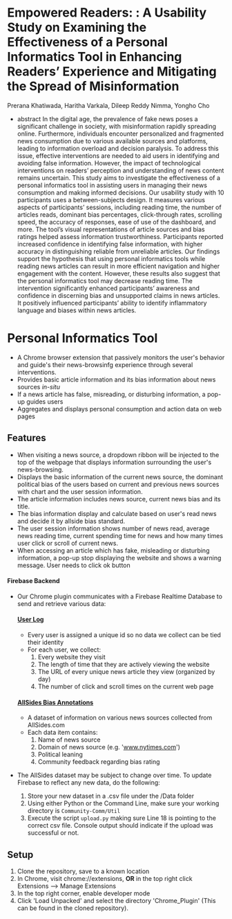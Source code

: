 # Empowered Readers: : A Usability Study on Examining the Effectiveness of a Personal Informatics Tool in Enhancing Readers’ Experience and Mitigating the Spread of Misinformation
Prerana Khatiwada, Haritha Varkala, Dileep Reddy Nimma, Yongho Cho

- abstract
In the digital age, the prevalence of fake news poses a significant challenge in society, with misinformation rapidly spreading online. Furthermore, individuals encounter personalized and fragmented news consumption due to various available sources and platforms, leading to information overload and decision paralysis. To address this issue, effective interventions are needed to aid users in identifying and avoiding false information. However, the impact of technological interventions on readers’ perception and understanding of news content remains uncertain. This study aims to investigate the effectiveness of a personal informatics tool in assisting users in managing their news consumption and making informed decisions.
Our usability study with 10 participants uses a between-subjects design. It measures various aspects of participants’ sessions, including reading time, the number of articles reads, dominant bias percentages, click-through rates, scrolling speed, the accuracy of responses, ease of use of the dashboard, and more. The tool’s visual representations of article sources and bias ratings helped assess information trustworthiness. Participants reported increased confidence in identifying false information, with higher accuracy in distinguishing reliable from unreliable articles. Our findings support the hypothesis that using personal informatics tools while reading news articles can result in more efficient navigation and higher engagement with the content. However, these results also suggest that the personal informatics tool may decrease reading time. The intervention significantly enhanced participants’ awareness and confidence in discerning bias and unsupported claims in news articles. It positively influenced participants’ ability to identify inflammatory language and biases within news articles.

# Personal Informatics Tool

- A Chrome browser extension that passively monitors the user's behavior and guide's their news-browsinfg experience through several interventions.
- Provides basic article information and its bias information about news sources *in-situ*
- If a news article has false, misreading, or disturbing information, a pop-up guides users
- Aggregates and displays personal consumption and action data on web pages

## Features

- When visiting a news source, a dropdown ribbon will be injected to the top of the webpage that displays information surrounding the user's news-browsing. 
- Displays the basic information of the current news source, the dominant political bias of the users based on current and previous news sources with chart and the user session information. 
- The article information includes news source, current news bias and its title. 
- The bias information display and calculate based on user's read news and decide it by allside bias standard.
- The user session information shows number of news read, average news reading time, current spending time for news and how many times user click or scroll of current news. 
- When accessing an article which has fake, misleading or disturbing information, a pop-up stop displaying the website and shows a warning message. User needs to click ok button 

#### **Firebase Backend**

- Our Chrome plugin communicates with a Firebase Realtime Database to send and retrieve various data:
    #### <u>User Log</u>

    - Every user is assigned a unique id so no data we collect can be tied their identity
    - For each user, we collect:
        1. Every website they visit
        2. The length of time that they are actively viewing the website
        3. The URL of every unique news article they view (organized by day)
        4. The number of click and scroll times on the current web page

    #### <u>AllSides Bias Annotations</u>

    - A dataset of information on various news sources collected from AllSides.com
    - Each data item contains:
        1. Name of news source
        2. Domain of news source (e.g. 'www.nytimes.com')
        3. Political leaning
        4. Community feedback regarding bias rating

- The AllSides dataset may be subject to change over time. To update Firebase to reflect any new data, do the following:
    1. Store your new dataset in a .csv file under the /Data folder 
    2. Using either Python or the Command Line, make sure your working directory is `Community-Comm/Util`
    3. Execute the script `upload.py` making sure Line 18 is pointing to the correct csv file. Console output should indicate if the upload was successful or not.


## Setup
1. Clone the repository, save to a known location
2. In Chrome, visit chrome://extensions, **OR** in the top right click Extensions --> Manage Extensions
3. In the top right corner, enable developer mode
4. Click 'Load Unpacked' and select the directory 'Chrome_Plugin' (This can be found in the cloned repository).
#
